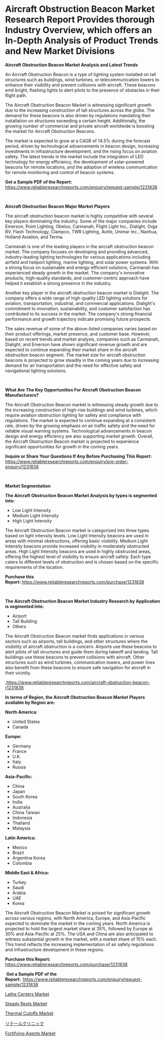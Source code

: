 <p><h1>Aircraft Obstruction Beacon Market Research Report Provides thorough Industry Overview, which offers an In-Depth Analysis of Product Trends and New Market Divisions</h1></p><p><strong>Aircraft Obstruction Beacon Market Analysis and Latest Trends</strong></p>
<p><p>An Aircraft Obstruction Beacon is a type of lighting system installed on tall structures such as buildings, wind turbines, or telecommunication towers to enhance their visibility and prevent collisions with aircraft. These beacons emit bright, flashing lights to alert pilots to the presence of obstacles in their flight path.</p><p>The Aircraft Obstruction Beacon Market is witnessing significant growth due to the increasing construction of tall structures across the globe. The demand for these beacons is also driven by regulations mandating their installation on structures exceeding a certain height. Additionally, the growing number of commercial and private aircraft worldwide is boosting the market for Aircraft Obstruction Beacons.</p><p>The market is expected to grow at a CAGR of 14.5% during the forecast period, driven by technological advancements in beacon design, increasing investments in infrastructure development, and the rising focus on aviation safety. The latest trends in the market include the integration of LED technology for energy efficiency, the development of solar-powered beacons for remote locations, and the adoption of wireless communication for remote monitoring and control of beacon systems.</p></p>
<p><strong>Get a Sample PDF of the Report:&nbsp;</strong> <a href="https://www.reliableresearchreports.com/enquiry/request-sample/1231838">https://www.reliableresearchreports.com/enquiry/request-sample/1231838</a></p>
<p>&nbsp;</p>
<p><strong>Aircraft Obstruction Beacon Major Market Players</strong></p>
<p><p>The aircraft obstruction beacon market is highly competitive with several key players dominating the industry. Some of the major companies include Emerson, Point Lighting, Obelux, Carmanah, Flight Light Inc., Dialight, Orga BV, Flash Technology, Clampco, TWR Lighting, Avlite, Unimar Inc., Nanhua, Holland Aviation, and Terma. </p><p>Carmanah is one of the leading players in the aircraft obstruction beacon market. The company focuses on developing and providing advanced, industry-leading lighting technologies for various applications including airfield and heliport lighting, marine lighting, and solar power systems. With a strong focus on sustainable and energy-efficient solutions, Carmanah has experienced steady growth in the market. The company's innovative products, high-quality standards, and customer-centric approach have helped it establish a strong presence in the industry.</p><p>Another key player in the aircraft obstruction beacon market is Dialight. The company offers a wide range of high-quality LED lighting solutions for aviation, transportation, industrial, and commercial applications. Dialight's commitment to innovation, sustainability, and customer satisfaction has contributed to its success in the market. The company's strong financial performance and growth trajectory indicate promising future prospects.</p><p>The sales revenue of some of the above-listed companies varies based on their product offerings, market presence, and customer base. However, based on recent trends and market analysis, companies such as Carmanah, Dialight, and Emerson have shown significant revenue growth and are expected to continue expanding their market share in the aircraft obstruction beacon segment. The market size for aircraft obstruction beacons is projected to grow steadily in the coming years due to increasing demand for air transportation and the need for effective safety and navigational lighting solutions.</p></p>
<p>&nbsp;</p>
<p><strong>What Are The Key Opportunities For Aircraft Obstruction Beacon Manufacturers?</strong></p>
<p><p>The Aircraft Obstruction Beacon market is witnessing steady growth due to the increasing construction of high-rise buildings and wind turbines, which require aviation obstruction lighting for safety and compliance with regulations. The market is expected to continue expanding at a consistent rate, driven by the growing emphasis on air traffic safety and the need for reliable visual warning systems. Technological advancements in beacon design and energy efficiency are also supporting market growth. Overall, the Aircraft Obstruction Beacon market is projected to experience significant opportunities for growth in the coming years.</p></p>
<p><strong>Inquire or Share Your Questions If Any Before Purchasing This Report:</strong> <a href="https://www.reliableresearchreports.com/enquiry/pre-order-enquiry/1231838">https://www.reliableresearchreports.com/enquiry/pre-order-enquiry/1231838</a></p>
<p>&nbsp;</p>
<p><strong>Market Segmentation</strong></p>
<p><strong>The Aircraft Obstruction Beacon Market Analysis by types is segmented into:</strong></p>
<p><ul><li>Low Light Intensity</li><li>Medium Light Intensity</li><li>High Light Intensity</li></ul></p>
<p><p>The Aircraft Obstruction Beacon market is categorized into three types based on light intensity levels. Low Light Intensity beacons are used in areas with minimal obstructions, offering basic visibility. Medium Light Intensity beacons provide increased visibility in moderately obstructed areas. High Light Intensity beacons are used in highly obstructed areas, offering the highest level of visibility to ensure aircraft safety. Each type caters to different levels of obstruction and is chosen based on the specific requirements of the location.</p></p>
<p><strong>Purchase this Report:&nbsp;</strong><a href="https://www.reliableresearchreports.com/purchase/1231838">https://www.reliableresearchreports.com/purchase/1231838</a></p>
<p>&nbsp;</p>
<p><strong>The Aircraft Obstruction Beacon Market Industry Research by Application is segmented into:</strong></p>
<p><ul><li>Airport</li><li>Tall Building</li><li>Others</li></ul></p>
<p><p>The Aircraft Obstruction Beacon market finds applications in various sectors such as airports, tall buildings, and other structures where the visibility of aircraft obstruction is a concern. Airports use these beacons to alert pilots of tall structures and guide them during takeoff and landing. Tall buildings use these beacons to prevent collisions with aircraft. Other structures such as wind turbines, communication towers, and power lines also benefit from these beacons to ensure safe navigation for aircraft in their vicinity.</p></p>
<p><a href="https://www.reliableresearchreports.com/aircraft-obstruction-beacon-r1231838">&nbsp;https://www.reliableresearchreports.com/aircraft-obstruction-beacon-r1231838</a></p>
<p><strong>In terms of Region, the Aircraft Obstruction Beacon Market Players available by Region are:</strong></p>
<p>
    <p> <strong> North America: </strong>
        <ul>
            <li>United States</li>
            <li>Canada</li>
        </ul>
        </p> 
    <p> <strong> Europe: </strong>
        <ul>
            <li>Germany</li>
            <li>France</li>
            <li>U.K.</li>
            <li>Italy</li>
            <li>Russia</li>
        </ul>
        </p> 
    <p> <strong> Asia-Pacific: </strong>
        <ul>
            <li>China</li>
            <li>Japan</li>
            <li>South Korea</li>
            <li>India</li>
            <li>Australia</li>
            <li>China Taiwan</li>
            <li>Indonesia</li>
            <li>Thailand</li>
            <li>Malaysia</li>
        </ul>
        </p> 
    <p> <strong> Latin America: </strong>
        <ul>
            <li>Mexico</li>
            <li>Brazil</li>
            <li>Argentina Korea</li>
            <li>Colombia</li>
        </ul>
        </p> 
    <p> <strong> Middle East & Africa: </strong>
        <ul>
            <li>Turkey</li>
            <li>Saudi</li>
            <li>Arabia</li>
            <li>UAE</li>
            <li>Korea</li>
        </ul>
    </p>
    </p>
<p><p>The Aircraft Obstruction Beacon Market is poised for significant growth across various regions, with North America, Europe, and Asia-Pacific expected to dominate the market in the coming years. North America is projected to hold the largest market share at 35%, followed by Europe at 30% and Asia-Pacific at 25%. The USA and China are also anticipated to witness substantial growth in the market, with a market share of 15% each. This trend reflects the increasing implementation of air safety regulations and infrastructure development in these regions.</p></p>
<p><strong>Purchase this Report: </strong><a href="https://www.reliableresearchreports.com/purchase/1231838">https://www.reliableresearchreports.com/purchase/1231838</a></p>
<p>&nbsp;<strong>Get a Sample PDF of the Report:&nbsp;&nbsp;</strong><a href="https://www.reliableresearchreports.com/enquiry/request-sample/1231838">https://www.reliableresearchreports.com/enquiry/request-sample/1231838</a></p>
<p><strong></strong></p>
<p><p><a href="https://github.com/seekum/Market-Research-Report-List-2/blob/main/lathe-centers-market.md">Lathe Centers Market</a></p><p><a href="https://github.com/nancykennedykellievqfqt2/Market-Research-Report-List-2/blob/main/steady-rests-market.md">Steady Rests Market</a></p><p><a href="https://www.linkedin.com/pulse/thermal-cutoffs-market-report-reveals-latest-trends-growth-opportunities-obnbf?trackingId=ZYQ4k7VyX5OjlzdLXQTAxQ%3D%3D">Thermal Cutoffs Market</a></p><p><a href="https://github.com/zekaoe592392/Market-Research-Report-List-1/blob/main/710662335236.md">リテールクリニック</a></p><p><a href="https://www.linkedin.com/pulse/fortifying-agents-market-size-furnishes-valuable-information-vyhre?trackingId=rCLJi61P6O8xYTcV0R3x2Q%3D%3D">Fortifying Agents Market</a></p></p>